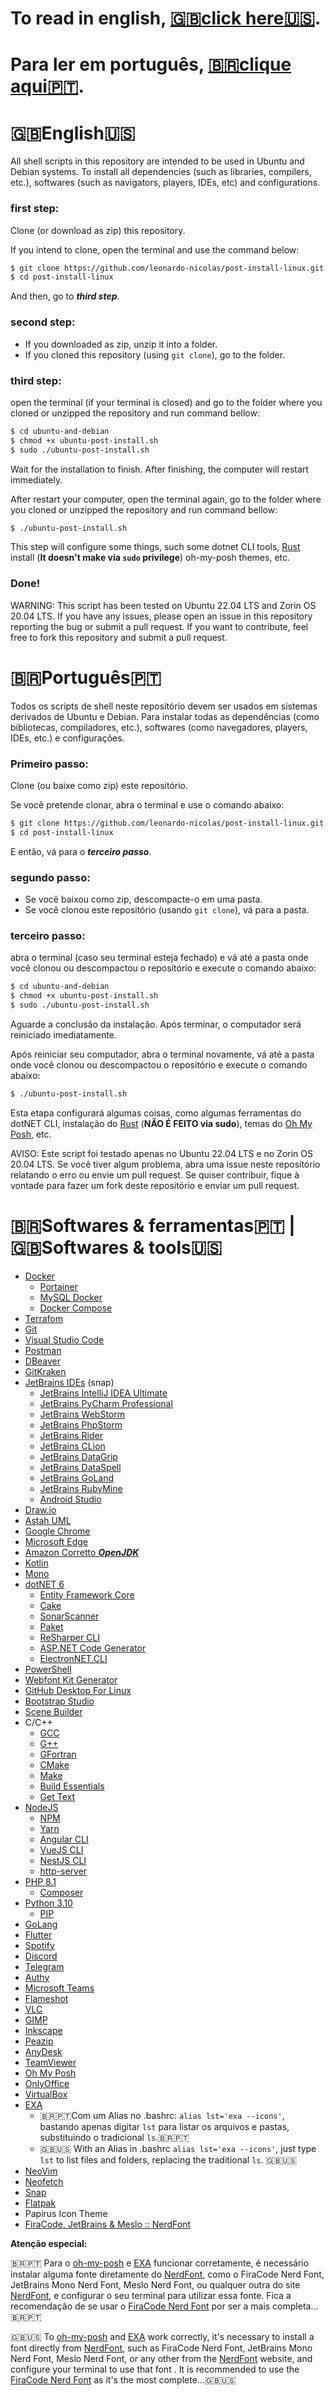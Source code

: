 # To read in english, [🇬🇧click here🇺🇸](#English).
# Para ler em português, [🇧🇷clique aqui🇵🇹](#Portugues).


<h1 id="English">🇬🇧English🇺🇸</h1>


All shell scripts in this repository are intended to be used in Ubuntu and Debian systems.
To install all dependencies (such as libraries, compilers, etc.), softwares (such as navigators, players, IDEs, etc)
and configurations.

### first step: 
Clone (or download as zip) this repository.

If you intend to clone, open the terminal and use the command below:
```bash
$ git clone https://github.com/leonardo-nicolas/post-install-linux.git
$ cd post-install-linux
```
And then, go to ***third step***.

### second step: 
* If you downloaded as zip, unzip it into a folder.
* If you cloned this repository (using `git clone`), go to the folder.
### third step: 
open the terminal (if your terminal is closed) and go to the folder where you cloned or unzipped the repository 
and run command bellow:
```bash
$ cd ubuntu-and-debian
$ chmod +x ubuntu-post-install.sh
$ sudo ./ubuntu-post-install.sh
```
Wait for the installation to finish. After finishing, the computer will restart immediately.

After restart your computer, open the terminal again, go to the folder where you cloned or unzipped the repository 
and run command bellow:
```bash
$ ./ubuntu-post-install.sh
```
This step will configure some things, such some dotnet CLI tools, [Rust](https://www.rust-lang.org/) install (**It
doesn't make via `sudo` privilege**) oh-my-posh themes, etc.

### Done!

WARNING: This script has been tested on Ubuntu 22.04 LTS and Zorin OS 20.04 LTS. 
If you have any issues, please open an issue in this repository reporting the bug or submit 
a pull request. If you want to contribute, feel free to fork this repository and submit 
a pull request.

<h1 id="Portugues">🇧🇷Português🇵🇹</h1>

Todos os scripts de shell neste repositório devem ser usados em sistemas derivados de Ubuntu e Debian. 
Para instalar todas as dependências (como bibliotecas, compiladores, etc.), softwares (como navegadores, players, IDEs, 
etc.) e configurações.

### Primeiro passo: 
Clone (ou baixe como zip) este repositório.

Se você pretende clonar, abra o terminal e use o comando abaixo:
```bash
$ git clone https://github.com/leonardo-nicolas/post-install-linux.git
$ cd post-install-linux
```
E então, vá para o ***terceiro passo***.

### segundo passo: 
* Se você baixou como zip, descompacte-o em uma pasta.
* Se você clonou este repositório (usando `git clone`), vá para a pasta.

### terceiro passo: 
abra o terminal (caso seu terminal esteja fechado) e vá até a pasta onde você clonou ou descompactou o repositório e 
execute o comando abaixo:
```bash
$ cd ubuntu-and-debian
$ chmod +x ubuntu-post-install.sh
$ sudo ./ubuntu-post-install.sh
```
Aguarde a conclusão da instalação. Após terminar, o computador será reiniciado imediatamente.

Após reiniciar seu computador, abra o terminal novamente, vá até a pasta onde você clonou ou descompactou o repositório
e execute o comando abaixo:
```bash
$ ./ubuntu-post-install.sh
```
Esta etapa configurará algumas coisas, como algumas ferramentas do dotNET CLI, instalação do 
[Rust](https://www.rust-lang.org/) (**NÃO É FEITO via sudo**), temas do [Oh My Posh](https://ohmyposh.dev/), etc.


AVISO: Este script foi testado apenas no Ubuntu 22.04 LTS e no Zorin OS 20.04 LTS. Se você tiver algum problema, abra 
uma issue neste repositório relatando o erro ou envie um pull request. Se quiser contribuir, fique à vontade para
fazer um fork deste repositório e enviar um pull request.

# 🇧🇷Softwares & ferramentas🇵🇹 | 🇬🇧Softwares & tools🇺🇸

* [Docker](https://www.docker.com/)
  * [Portainer](https://www.portainer.io/)
  * [MySQL Docker](https://hub.docker.com/_/mysql)
  * [Docker Compose](https://docs.docker.com/compose/)
* [Terrafom](https://www.terraform.io/)
* [Git](https://git-scm.com/)
* [Visual Studio Code](https://code.visualstudio.com/)
* [Postman](https://www.postman.com/)
* [DBeaver](https://dbeaver.io/)
* [GitKraken](https://www.gitkraken.com/)
* [JetBrains IDEs](https://www.jetbrains.com/) (snap)
  * [JetBrains IntelliJ IDEA Ultimate](https://www.jetbrains.com/pt-br/idea/)
  * [JetBrains PyCharm Professional](https://www.jetbrains.com/pt-br/pycharm/)
  * [JetBrains WebStorm](https://www.jetbrains.com/webstorm/)
  * [JetBrains PhpStorm](https://www.jetbrains.com/phpstorm/)
  * [JetBrains Rider](https://www.jetbrains.com/rider/)
  * [JetBrains CLion](https://www.jetbrains.com/clion/)
  * [JetBrains DataGrip](https://www.jetbrains.com/datagrip/)
  * [JetBrains DataSpell](https://www.jetbrains.com/dataspell/)
  * [JetBrains GoLand](https://www.jetbrains.com/go/)
  * [JetBrains RubyMine](https://www.jetbrains.com/ruby/)
  * [Android Studio](https://developer.android.com/studio)
* [Draw.io](https://app.diagrams.net/)
* [Astah UML](https://astah.net/editions/community)
* [Google Chrome](https://www.google.com/intl/pt-BR/chrome/)
* [Microsoft Edge](https://www.microsoftedgeinsider.com/pt-br/)
* [Amazon Corretto ***OpenJDK***](https://aws.amazon.com/pt/corretto/)
* [Kotlin](https://kotlinlang.org/)
* [Mono](https://www.mono-project.com/)
* [dotNET 6](https://dotnet.microsoft.com/download)
  * [Entity Framework Core](https://docs.microsoft.com/pt-br/ef/core/)
  * [Cake](https://cakebuild.net/)
  * [SonarScanner](https://docs.sonarqube.org/latest/analysis/scan/sonarscanner/)
  * [Paket](https://fsprojects.github.io/Paket/)
  * [ReSharper CLI](https://www.jetbrains.com/help/resharper/ReSharper_Command_Line_Tools.html)
  * [ASP.NET Code Generator](https://docs.microsoft.com/pt-br/aspnet/core/fundamentals/tools/dotnet-aspnet-codegenerator?view=aspnetcore-6.0)
  * [ElectronNET.CLI](https://github.com/ElectronNET/Electron.NET)
* [PowerShell](https://docs.microsoft.com/pt-br/powershell/)
* [Webfont Kit Generator](https://transfonter.org/)
* [GitHub Desktop For Linux](https://desktop.github.com/)
* [Bootstrap Studio](https://bootstrapstudio.io/)
* [Scene Builder](https://gluonhq.com/products/scene-builder/)
* C/C++
  * [GCC](https://gcc.gnu.org/)
  * [G++](https://gcc.gnu.org/)
  * [GFortran](https://gcc.gnu.org/)
  * [CMake](https://cmake.org/)
  * [Make](https://www.gnu.org/software/make/)
  * [Build Essentials](https://packages.ubuntu.com/pt-br/focal/build-essential)
  * [Get Text](https://www.gnu.org/software/gettext/)
* [NodeJS](https://nodejs.org/en/)
  * [NPM](https://www.npmjs.com/)
  * [Yarn](https://yarnpkg.com/)
  * [Angular CLI](https://angular.io/)
  * [VueJS CLI](https://vuejs.org/)
  * [NestJS CLI](https://nestjs.com/)
  * [http-server](https://www.npmjs.com/package/http-server)
* [PHP 8.1](https://www.php.net/)
  * [Composer](https://getcomposer.org/)
* [Python 3.10](https://www.python.org/)
  * [PIP](https://pypi.org/project/pip/)
* [GoLang](https://golang.org/)
* [Flutter](https://flutter.dev/)
* [Spotify](https://www.spotify.com/br/)
* [Discord](https://discord.com/)
* [Telegram](https://telegram.org/)
* [Authy](https://authy.com/)
* [Microsoft Teams](https://www.microsoft.com/pt-br/microsoft-365/microsoft-teams/group-chat-software)
* [Flameshot](https://flameshot.js.org/)
* [VLC](https://www.videolan.org/vlc/index.pt-BR.html)
* [GIMP](https://www.gimp.org/)
* [Inkscape](https://inkscape.org/pt-br/)
* [Peazip](https://peazip.github.io/)
* [AnyDesk](https://anydesk.com/pt)
* [TeamViewer](https://www.teamviewer.com/pt-br/)
* [Oh My Posh](https://ohmyposh.dev/)
* [OnlyOffice](https://www.onlyoffice.com/pt-br/)
* [VirtualBox](https://www.virtualbox.org/)
* [EXA](https://the.exa.website/)
  * 🇧🇷🇵🇹Com um Alias no .bashrc: `alias lst='exa --icons'`, bastando apenas digitar `lst` para listar os arquivos e pastas, 
    substituindo o tradicional `ls`.🇧🇷🇵🇹
  * 🇬🇧🇺🇸 With an Alias in .bashrc `alias lst='exa --icons'`, just type `lst` to list files and folders, replacing the 
    traditional `ls`. 🇬🇧🇺🇸
* [NeoVim](https://neovim.io/)
* [Neofetch](https://github.com/dylanaraps/neofetch)
* [Snap](https://snapcraft.io/)
* [Flatpak](https://flatpak.org/)
* Papirus Icon Theme
* [FiraCode, JetBrains & Meslo :: NerdFont](https://www.nerdfonts.com/)

**Atenção especial:**<br>

🇧🇷🇵🇹 Para o [oh-my-posh](https://ohmyposh.dev/) e [EXA](https://the.exa.website/) funcionar corretamente, é necessário 
instalar alguma fonte diretamente do [NerdFont](https://www.nerdfonts.com/), como o FiraCode Nerd Font, JetBrains 
Mono Nerd Font, Meslo Nerd Font, ou qualquer outra do site [NerdFont](https://www.nerdfonts.com/), e configurar o seu
terminal para utilizar essa fonte. Fica a recomendação de se usar o 
[FiraCode Nerd Font](https://www.nerdfonts.com/font-downloads) por ser a mais completa...🇧🇷🇵🇹

🇬🇧🇺🇸 To [oh-my-posh](https://ohmyposh.dev/) and [EXA](https://the.exa.website/) work correctly, it's necessary to install a 
font directly from [NerdFont](https://www.nerdfonts.com/), such as FiraCode Nerd Font, JetBrains Mono Nerd Font, 
Meslo Nerd Font, or any other from the [NerdFont](https://www.nerdfonts.com/) website, and configure your terminal 
to use that font . It is recommended to use the [FiraCode Nerd Font](https://www.nerdfonts.com/font-downloads) as it's 
the most complete...🇬🇧🇺🇸